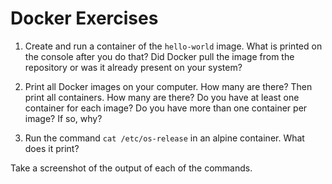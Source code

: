 # Docker Exercises

1. Create and run a container of the `hello-world` image. What is printed on the console after you do that? Did Docker pull the image from the repository or was it already present on your system?

1. Print all Docker images on your computer. How many are there? Then print all containers. How many are there? Do you have at least one container for each image? Do you have more than one container per image? If so, why?

1. Run the command `cat /etc/os-release` in an alpine container. What does it print?

Take a screenshot of the output of each of the commands.